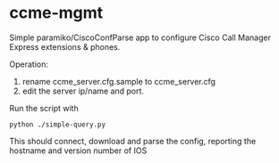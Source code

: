 # ccme-mgmt
Simple paramiko/CiscoConfParse app to configure Cisco Call Manager Express extensions &amp; phones.

Operation: 

1) rename ccme_server.cfg.sample to ccme_server.cfg
2) edit the server ip/name and port.

Run the script with 

	python ./simple-query.py

This should connect, download and parse the config, reporting the hostname and version number of IOS

